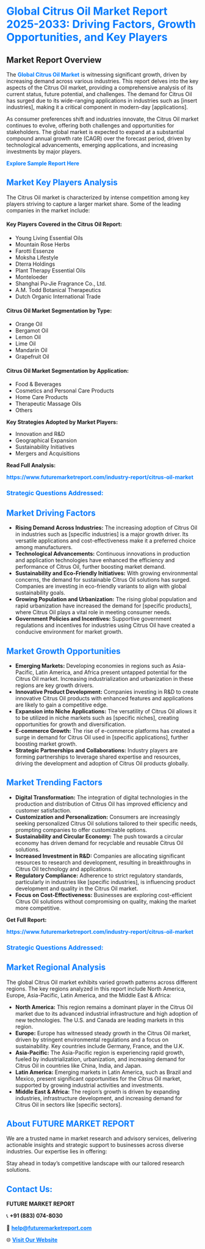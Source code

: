 <h1 style="color: #007BFF;">Global Citrus Oil Market Report 2025-2033: Driving Factors, Growth Opportunities, and Key Players</h1>

<section id="overview">
<h2>Market Report Overview</h2>
<p>The <a href="https://www.futuremarketreport.com/industry-report/citrus-oil-market" style="color: #007BFF; text-decoration: none;"><strong>Global Citrus Oil Market</strong></a> is witnessing significant growth, driven by increasing demand across various industries. This report delves into the key aspects of the Citrus Oil market, providing a comprehensive analysis of its current status, future potential, and challenges. The demand for Citrus Oil has surged due to its wide-ranging applications in industries such as [insert industries], making it a critical component in modern-day [applications].</p>
<p>As consumer preferences shift and industries innovate, the Citrus Oil market continues to evolve, offering both challenges and opportunities for stakeholders. The global market is expected to expand at a substantial compound annual growth rate (CAGR) over the forecast period, driven by technological advancements, emerging applications, and increasing investments by major players.</p>
</section>

<section id="overview">
<p><a href="https://www.futuremarketreport.com/request-sample/reportId=89150" style="color: #007BFF; text-decoration: none;"><strong>Explore Sample Report Here</strong></a></p>
</section>

<section id="key-players">
<h2 style="color: #007BFF;">Market Key Players Analysis</h2>
<p>The Citrus Oil market is characterized by intense competition among key players striving to capture a larger market share. Some of the leading companies in the market include:</p>
<h4>Key Players Covered in the Citrus Oil Report:</h4>
<ul><li>Young Living Essential Oils</li><li>Mountain Rose Herbs</li><li>Farotti Essenze</li><li>Moksha Lifestyle</li><li>Dterra Holdings</li><li>Plant Therapy Essential Oils</li><li>Monteloeder</li><li>Shanghai Pu-Jie Fragrance Co., Ltd.</li><li>A.M. Todd Botanical Therapeutics</li><li>Dutch Organic International Trade</li></ul>
<h4>Citrus Oil Market Segmentation by Type:</h4>
<ul><li>Orange Oil</li><li>Bergamot Oil</li><li>Lemon Oil</li><li>Lime Oil</li><li>Mandarin Oil</li><li>Grapefruit Oil</li></ul>

<h4>Citrus Oil Market Segmentation by Application:</h4>
<ul><li>Food &amp; Beverages</li><li>Cosmetics and Personal Care Products</li><li>Home Care Products</li><li>Therapeutic Massage Oils</li><li>Others</li></ul>
<p><strong>Key Strategies Adopted by Market Players:</strong></p>
<ul>
<li>Innovation and R&D</li>
<li>Geographical Expansion</li>
<li>Sustainability Initiatives</li>
<li>Mergers and Acquisitions</li>
</ul>
</section>

<section>
<p><strong>Read Full Analysis: </strong></p><a href="https://www.futuremarketreport.com/industry-report/citrus-oil-market" style="color: #007BFF; text-decoration: none;"><strong>https://www.futuremarketreport.com/industry-report/citrus-oil-market</strong></a>
<h3 style="color: #007BFF;">Strategic Questions Addressed:</h3>
</section>

<section id="driving-factors">
<h2 style="color: #007BFF;">Market Driving Factors</h2>
<ul>
<li><strong>Rising Demand Across Industries:</strong> The increasing adoption of Citrus Oil in industries such as [specific industries] is a major growth driver. Its versatile applications and cost-effectiveness make it a preferred choice among manufacturers.</li>
<li><strong>Technological Advancements:</strong> Continuous innovations in production and application technologies have enhanced the efficiency and performance of Citrus Oil, further boosting market demand.</li>
<li><strong>Sustainability and Eco-Friendly Initiatives:</strong> With growing environmental concerns, the demand for sustainable Citrus Oil solutions has surged. Companies are investing in eco-friendly variants to align with global sustainability goals.</li>
<li><strong>Growing Population and Urbanization:</strong> The rising global population and rapid urbanization have increased the demand for [specific products], where Citrus Oil plays a vital role in meeting consumer needs.</li>
<li><strong>Government Policies and Incentives:</strong> Supportive government regulations and incentives for industries using Citrus Oil have created a conducive environment for market growth.</li>
</ul>
</section>

<section id="growth-opportunities">
<h2 style="color: #007BFF;">Market Growth Opportunities</h2>
<ul>
<li><strong>Emerging Markets:</strong> Developing economies in regions such as Asia-Pacific, Latin America, and Africa present untapped potential for the Citrus Oil market. Increasing industrialization and urbanization in these regions are key growth drivers.</li>
<li><strong>Innovative Product Development:</strong> Companies investing in R&D to create innovative Citrus Oil products with enhanced features and applications are likely to gain a competitive edge.</li>
<li><strong>Expansion into Niche Applications:</strong> The versatility of Citrus Oil allows it to be utilized in niche markets such as [specific niches], creating opportunities for growth and diversification.</li>
<li><strong>E-commerce Growth:</strong> The rise of e-commerce platforms has created a surge in demand for Citrus Oil used in [specific applications], further boosting market growth.</li>
<li><strong>Strategic Partnerships and Collaborations:</strong> Industry players are forming partnerships to leverage shared expertise and resources, driving the development and adoption of Citrus Oil products globally.</li>
</ul>
</section>

<section id="trending-factors">
<h2 style="color: #007BFF;">Market Trending Factors</h2>
<ul>
<li><strong>Digital Transformation:</strong> The integration of digital technologies in the production and distribution of Citrus Oil has improved efficiency and customer satisfaction.</li>
<li><strong>Customization and Personalization:</strong> Consumers are increasingly seeking personalized Citrus Oil solutions tailored to their specific needs, prompting companies to offer customizable options.</li>
<li><strong>Sustainability and Circular Economy:</strong> The push towards a circular economy has driven demand for recyclable and reusable Citrus Oil solutions.</li>
<li><strong>Increased Investment in R&D:</strong> Companies are allocating significant resources to research and development, resulting in breakthroughs in Citrus Oil technology and applications.</li>
<li><strong>Regulatory Compliance:</strong> Adherence to strict regulatory standards, particularly in industries like [specific industries], is influencing product development and quality in the Citrus Oil market.</li>
<li><strong>Focus on Cost-Effectiveness:</strong> Businesses are exploring cost-efficient Citrus Oil solutions without compromising on quality, making the market more competitive.</li>
</ul>
</section>

<section>
<p><strong>Get Full Report: </strong></p><a href="https://www.futuremarketreport.com/industry-report/citrus-oil-market" style="color: #007BFF; text-decoration: none;"><strong>https://www.futuremarketreport.com/industry-report/citrus-oil-market</strong></a>
<h3 style="color: #007BFF;">Strategic Questions Addressed:</h3>
</section>


<section id="regional-analysis">
<h2 style="color: #007BFF;">Market Regional Analysis</h2>
<p>The global Citrus Oil market exhibits varied growth patterns across different regions. The key regions analyzed in this report include North America, Europe, Asia-Pacific, Latin America, and the Middle East & Africa:</p>
<ul>
<li><strong>North America:</strong> This region remains a dominant player in the Citrus Oil market due to its advanced industrial infrastructure and high adoption of new technologies. The U.S. and Canada are leading markets in this region.</li>
<li><strong>Europe:</strong> Europe has witnessed steady growth in the Citrus Oil market, driven by stringent environmental regulations and a focus on sustainability. Key countries include Germany, France, and the U.K.</li>
<li><strong>Asia-Pacific:</strong> The Asia-Pacific region is experiencing rapid growth, fueled by industrialization, urbanization, and increasing demand for Citrus Oil in countries like China, India, and Japan.</li>
<li><strong>Latin America:</strong> Emerging markets in Latin America, such as Brazil and Mexico, present significant opportunities for the Citrus Oil market, supported by growing industrial activities and investments.</li>
<li><strong>Middle East & Africa:</strong> The region’s growth is driven by expanding industries, infrastructure development, and increasing demand for Citrus Oil in sectors like [specific sectors].</li>
</ul>
</section>

<footer>
<h2 style="color: #007BFF;">About FUTURE MARKET REPORT</h2>
<p>We are a trusted name in market research and advisory services, delivering actionable insights and strategic support to businesses across diverse industries. Our expertise lies in offering:</p>

<p>Stay ahead in today’s competitive landscape with our tailored research solutions.</p>

<h2 style="color: #007BFF;">Contact Us:</h2>
<p><strong>FUTURE MARKET REPORT</strong></p>
<p>📞 <strong>+91 (883) 074-8030</strong></p>
<p>📧 <strong><a href="mailto:help@futuremarketreport.com" style="color: #007BFF;">help@futuremarketreport.com</a></strong></p>
<p>🌐 <strong><a href="https://www.futuremarketreport.com/" style="color: #007BFF;">Visit Our Website</a></strong></p>
</footer>